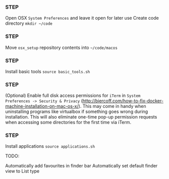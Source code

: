 ### STEP ###
Open OSX `System Preferences` and leave it open for later use
Create code directory
`mkdir ~/code`

### STEP ###
Move `osx_setup` repository contents into `~/code/macos`

### STEP ###
Install basic tools
`source basic_tools.sh`

### STEP ###
(Optional) Enable full disk access permissions for `iTerm` in `System Preferences -> Security & Privacy` (http://biercoff.com/how-to-fix-docker-machine-installation-on-mac-os-x/). This may come in handy when uninstalling programs like virtualbox if something goes wrong during installation. This will also eliminate one-time pop-up permission requests when accessing some directories for the first time via iTerm.

### STEP ###
Install applications
`source applications.sh`

TODO:

Automatically add favourites in finder bar
Automatically set default finder view to List type